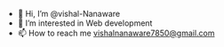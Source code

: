 - 👋 Hi, I’m @vishal-Nanaware
- 👀 I’m interested in Web development
- 📫 How to reach me vishalnanaware7850@gmail.com

<!---
vishal-Nanaware/vishal-Nanaware is a ✨ special ✨ repository because its `README.md` (this file) appears on your GitHub profile.
You can click the Preview link to take a look at your changes.
--->
